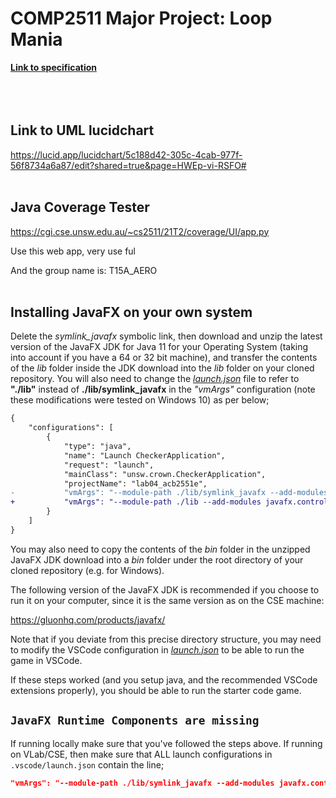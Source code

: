 # COMP2511 Major Project: Loop Mania

[**Link to specification**](https://gitlab.cse.unsw.edu.au/COMP2511/21T2/project-specification)
<br />
<br />
<br />
<br />

## Link to UML lucidchart
https://lucid.app/lucidchart/5c188d42-305c-4cab-977f-56f8734a6a87/edit?shared=true&page=HWEp-vi-RSFO# 
<br />
<br />

## Java Coverage Tester
https://cgi.cse.unsw.edu.au/~cs2511/21T2/coverage/UI/app.py

Use this web app, very use ful

And the group name is:  T15A_AERO
<br />
<br />

## Installing JavaFX on your own system

Delete the *symlink_javafx* symbolic link, then download and unzip the latest version of the JavaFX JDK for Java 11 for your Operating System (taking into account if you have a 64 or 32 bit machine), and transfer the contents of the *lib* folder inside the JDK download into the *lib* folder on your cloned repository. You will also need to change the [*launch.json*](.vscode/launch.json) file to refer to **"./lib"** instead of **./lib/symlink_javafx** in the *"vmArgs"* configuration (note these modifications were tested on Windows 10) as per below;

```diff
{
    "configurations": [
        {
            "type": "java",
            "name": "Launch CheckerApplication",
            "request": "launch",
            "mainClass": "unsw.crown.CheckerApplication",
            "projectName": "lab04_acb2551e",
-           "vmArgs": "--module-path ./lib/symlink_javafx --add-modules javafx.controls,javafx.fxml,javafx.media -enableassertions"
+           "vmArgs": "--module-path ./lib --add-modules javafx.controls,javafx.fxml,javafx.media -enableassertions"
        }
    ]
}
```

You may also need to copy the contents of the *bin* folder in the unzipped JavaFX JDK download into a *bin* folder under the root directory of your cloned repository (e.g. for Windows).

The following version of the JavaFX JDK is recommended if you choose to run it on your computer, since it is the same version as on the CSE machine:

https://gluonhq.com/products/javafx/

Note that if you deviate from this precise directory structure, you may need to modify the VSCode configuration in [*launch.json*](.vscode/launch.json) to be able to run the game in VSCode.

If these steps worked (and you setup java, and the recommended VSCode extensions properly), you should be able to run the starter code game.

## `JavaFX Runtime Components are missing`

If running locally make sure that you've followed the steps above.  If running on VLab/CSE, then make sure that ALL launch configurations in `.vscode/launch.json` contain the line;

```json
"vmArgs": "--module-path ./lib/symlink_javafx --add-modules javafx.controls,javafx.fxml,javafx.media -enableassertions"
```


